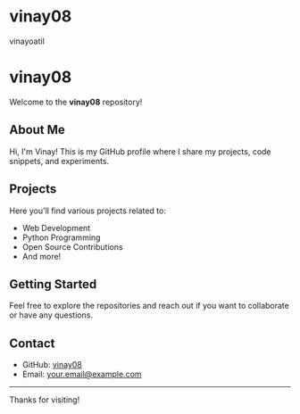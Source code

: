 # vinay08
vinayoatil
# vinay08

Welcome to the **vinay08** repository!

## About Me
Hi, I'm Vinay! This is my GitHub profile where I share my projects, code snippets, and experiments.

## Projects
Here you'll find various projects related to:
- Web Development
- Python Programming
- Open Source Contributions
- And more!

## Getting Started
Feel free to explore the repositories and reach out if you want to collaborate or have any questions.

## Contact
- GitHub: [vinay08](https://github.com/vinay08)
- Email: your.email@example.com  <!-- Replace with your actual email -->

---

Thanks for visiting!

